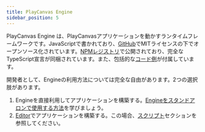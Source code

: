 ```yaml
---
title: PlayCanvas Engine
sidebar_position: 5
---
```


PlayCanvas Engine は、PlayCanvasアプリケーションを動かすランタイムフレームワークです。JavaScriptで書かれており、[GitHub](https://github.com/playcanvas/engine)でMITライセンスの下でオープンソース化されています。[NPMレジストリ](https://www.npmjs.com/package/playcanvas)で公開されており、完全なTypeScript宣言が同梱されています。また、包括的な[コード例](https://playcanvas.github.io/)が付属しています。

開発者として、Engineの利用方法については完全な自由があります。2つの選択肢があります。

1.  Engineを直接利用してアプリケーションを構築する。[Engineをスタンドアロンで使用する方法](standalone)を学びましょう。
2.  [Editor](../editor)でアプリケーションを構築する。この場合、[スクリプト](../scripting)セクションを参照してください。
